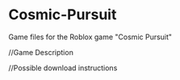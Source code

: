 # Cosmic-Pursuit
Game files for the Roblox game "Cosmic Pursuit"

//Game Description

//Possible download instructions
